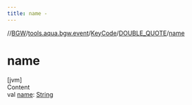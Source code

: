 ```yaml
---
title: name -
---
```

//[BGW](../../../../index.md)/[tools.aqua.bgw.event](../../index.md)/[KeyCode](../index.md)/[DOUBLE_QUOTE](index.md)/[name](name.md)



# name  
[jvm]  
Content  
val [name](name.md): [String](https://kotlinlang.org/api/latest/jvm/stdlib/kotlin/-string/index.html)  



